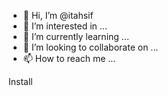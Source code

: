 - 👋 Hi, I’m @itahsif
- 👀 I’m interested in ...
- 🌱 I’m currently learning ...
- 💞️ I’m looking to collaborate on ...
- 📫 How to reach me ...

<!---
itahsif/itahsif is a ✨ special ✨ repository because its `README.md` (this file) appears on your GitHub profile.
You can click the Preview link to take a look at your changes.
--->
Install
